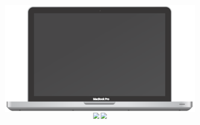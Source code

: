  <div align="center">
  <img src="https://raw.githubusercontent.com/Angelk90/angelk90/b5172dd08d7edf0637efff310019dee1d0cd9d06/macbook.svg" />
  <div>
   <img align=top src="https://github-readme-stats.vercel.app/api/top-langs/?username=angelk90&layout=compact&show_icons=true&title_color=ffffff&icon_color=34abeb&text_color=daf7dc&bg_color=002b36" />
   <img align=top src="https://github-readme-stats.vercel.app/api?username=angelk90&show_icons=true&title_color=ffffff&icon_color=34abeb&text_color=daf7dc&bg_color=002b36&hide=prs,issues,contribs" />
  </div>
</div>
